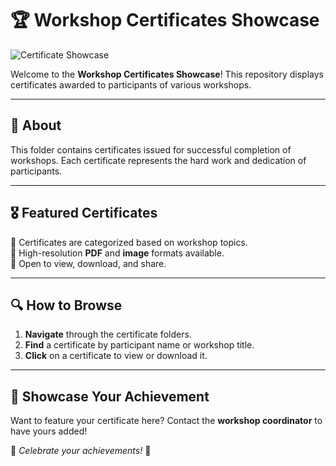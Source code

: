# 🏆 Workshop Certificates Showcase

![Certificate Showcase](https://cdn-icons-png.flaticon.com/512/3063/3063821.png)

Welcome to the **Workshop Certificates Showcase**! This repository displays certificates awarded to participants of various workshops.

---

## 📜 About
This folder contains certificates issued for successful completion of workshops. Each certificate represents the hard work and dedication of participants.

---

## 🎖️ Featured Certificates
📌 Certificates are categorized based on workshop topics.  
📌 High-resolution **PDF** and **image** formats available.  
📌 Open to view, download, and share.  

---

## 🔍 How to Browse
1. **Navigate** through the certificate folders.
2. **Find** a certificate by participant name or workshop title.
3. **Click** on a certificate to view or download it.

---

## 📢 Showcase Your Achievement
Want to feature your certificate here? Contact the **workshop coordinator** to have yours added!

🚀 *Celebrate your achievements!* 🎉
